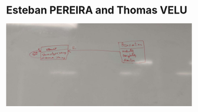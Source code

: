 # Esteban PEREIRA and Thomas VELU

![Esteban PEREIRA and Thomas VELU](images/pereira_velu_class_diagram.jpg)